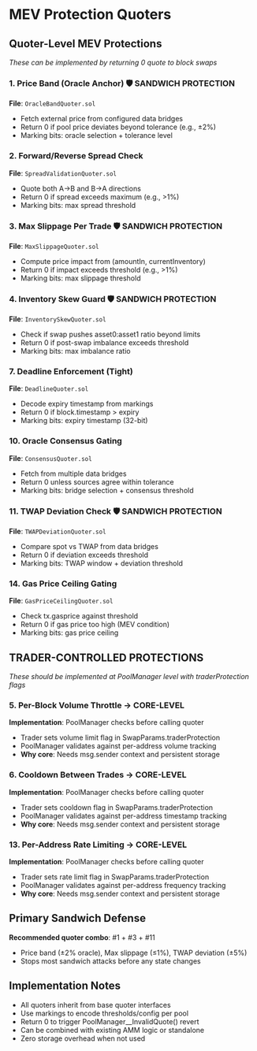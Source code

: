# MEV Protection Quoters

## Quoter-Level MEV Protections
*These can be implemented by returning 0 quote to block swaps*

### 1. Price Band (Oracle Anchor) 🛡️ SANDWICH PROTECTION
**File**: `OracleBandQuoter.sol`
- Fetch external price from configured data bridges
- Return 0 if pool price deviates beyond tolerance (e.g., ±2%)
- Marking bits: oracle selection + tolerance level

### 2. Forward/Reverse Spread Check  
**File**: `SpreadValidationQuoter.sol`
- Quote both A→B and B→A directions
- Return 0 if spread exceeds maximum (e.g., >1%)
- Marking bits: max spread threshold

### 3. Max Slippage Per Trade 🛡️ SANDWICH PROTECTION
**File**: `MaxSlippageQuoter.sol`
- Compute price impact from (amountIn, currentInventory)
- Return 0 if impact exceeds threshold (e.g., >1%)
- Marking bits: max slippage threshold

### 4. Inventory Skew Guard 🛡️ SANDWICH PROTECTION
**File**: `InventorySkewQuoter.sol`
- Check if swap pushes asset0:asset1 ratio beyond limits
- Return 0 if post-swap imbalance exceeds threshold
- Marking bits: max imbalance ratio

### 7. Deadline Enforcement (Tight)
**File**: `DeadlineQuoter.sol`  
- Decode expiry timestamp from markings
- Return 0 if block.timestamp > expiry
- Marking bits: expiry timestamp (32-bit)

### 10. Oracle Consensus Gating
**File**: `ConsensusQuoter.sol`
- Fetch from multiple data bridges
- Return 0 unless sources agree within tolerance
- Marking bits: bridge selection + consensus threshold

### 11. TWAP Deviation Check 🛡️ SANDWICH PROTECTION
**File**: `TWAPDeviationQuoter.sol`
- Compare spot vs TWAP from data bridges
- Return 0 if deviation exceeds threshold
- Marking bits: TWAP window + deviation threshold

### 14. Gas Price Ceiling Gating
**File**: `GasPriceCeilingQuoter.sol`
- Check tx.gasprice against threshold
- Return 0 if gas price too high (MEV condition)
- Marking bits: gas price ceiling

## TRADER-CONTROLLED PROTECTIONS
*These should be implemented at PoolManager level with traderProtection flags*

### 5. Per-Block Volume Throttle → **CORE-LEVEL** 
**Implementation**: PoolManager checks before calling quoter
- Trader sets volume limit flag in SwapParams.traderProtection
- PoolManager validates against per-address volume tracking
- **Why core**: Needs msg.sender context and persistent storage

### 6. Cooldown Between Trades → **CORE-LEVEL**
**Implementation**: PoolManager checks before calling quoter  
- Trader sets cooldown flag in SwapParams.traderProtection
- PoolManager validates against per-address timestamp tracking
- **Why core**: Needs msg.sender context and persistent storage

### 13. Per-Address Rate Limiting → **CORE-LEVEL**
**Implementation**: PoolManager checks before calling quoter
- Trader sets rate limit flag in SwapParams.traderProtection  
- PoolManager validates against per-address frequency tracking
- **Why core**: Needs msg.sender context and persistent storage

## Primary Sandwich Defense
**Recommended quoter combo**: #1 + #3 + #11
- Price band (±2% oracle), Max slippage (≤1%), TWAP deviation (±5%)
- Stops most sandwich attacks before any state changes

## Implementation Notes
- All quoters inherit from base quoter interfaces
- Use markings to encode thresholds/config per pool
- Return 0 to trigger PoolManager__InvalidQuote() revert
- Can be combined with existing AMM logic or standalone
- Zero storage overhead when not used
